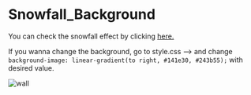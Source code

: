 # Snowfall_Background

You can check the snowfall effect by clicking [here.](https://peace0907.me/snowfall_background/)

If you wanna change the background, go to style.css --> and change `background-image: linear-gradient(to right, #141e30, #243b55);` with desired value.

![wall](https://media.discordapp.net/attachments/929653900812886076/1085570140709593118/wall.jpg?width=1192&height=662)
